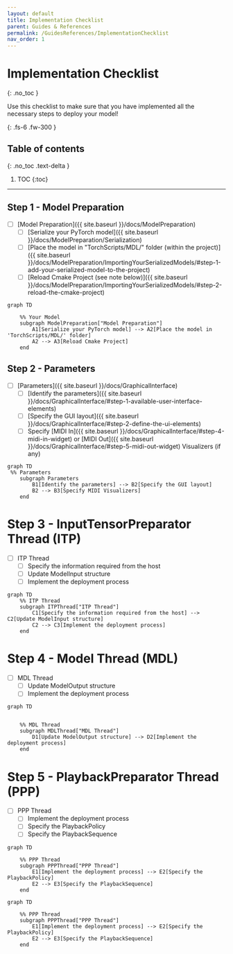 ```yaml
---
layout: default
title: Implementation Checklist
parent: Guides & References
permalink: /GuidesReferences/ImplementationChecklist
nav_order: 1
---
```


# Implementation Checklist
{: .no_toc }

Use this checklist to make sure that you have implemented all the necessary steps to deploy your model!

{: .fs-6 .fw-300 }

## Table of contents
{: .no_toc .text-delta }

1. TOC
{:toc}

---

## Step 1 - Model Preparation
- [ ] [Model Preparation]({{ site.baseurl }}/docs/ModelPreparation)
  - [ ] [Serialize your PyTorch model]({{ site.baseurl }}/docs/ModelPreparation/Serialization)
  - [ ] [Place the model in "TorchScripts/MDL/" folder (within the project)]({{ site.baseurl }}/docs/ModelPreparation/ImportingYourSerializedModels/#step-1-add-your-serialized-model-to-the-project) 
  - [ ] [Reload Cmake Project (see note below)]({{ site.baseurl }}/docs/ModelPreparation/ImportingYourSerializedModels/#step-2-reload-the-cmake-project) 

```mermaid
graph TD

    %% Your Model
    subgraph ModelPreparation["Model Preparation"]
        A1[Serialize your PyTorch model] --> A2[Place the model in 'TorchScripts/MDL/' folder]
        A2 --> A3[Reload Cmake Project]
    end
```

## Step 2 - Parameters

- [ ] [Parameters]({{ site.baseurl }}/docs/GraphicalInterface)
  - [ ] [Identify the parameters]({{ site.baseurl }}/docs/GraphicalInterface/#step-1-available-user-interface-elements)
  - [ ] [Specify the GUI layout]({{ site.baseurl }}/docs/GraphicalInterface/#step-2-define-the-ui-elements)
  - [ ] Specify [MIDI In]({{ site.baseurl }}/docs/GraphicalInterface/#step-4-midi-in-widget) or [MIDI Out]({{ site.baseurl }}/docs/GraphicalInterface/#step-5-midi-out-widget) Visualizers (if any)

```mermaid
graph TD
 %% Parameters
    subgraph Parameters
        B1[Identify the parameters] --> B2[Specify the GUI layout]
        B2 --> B3[Specify MIDI Visualizers]
    end
```

# Step 3 - InputTensorPreparator Thread (ITP)
- [ ] ITP Thread
  - [ ] Specify the information required from the host
  - [ ] Update ModelInput structure
  - [ ] Implement the deployment process

```mermaid
graph TD
    %% ITP Thread
    subgraph ITPThread["ITP Thread"]
        C1[Specify the information required from the host] --> C2[Update ModelInput structure]
        C2 --> C3[Implement the deployment process]
    end
```

# Step 4 - Model Thread (MDL)
- [ ] MDL Thread
  - [ ] Update ModelOutput structure
  - [ ] Implement the deployment process

```mermaid
graph TD


    %% MDL Thread
    subgraph MDLThread["MDL Thread"]
        D1[Update ModelOutput structure] --> D2[Implement the deployment process]
    end
```

# Step 5 - PlaybackPreparator Thread (PPP)
- [ ] PPP Thread
  - [ ] Implement the deployment process
  - [ ] Specify the PlaybackPolicy
  - [ ] Specify the PlaybackSequence

```mermaid
graph TD

    %% PPP Thread
    subgraph PPPThread["PPP Thread"]
        E1[Implement the deployment process] --> E2[Specify the PlaybackPolicy]
        E2 --> E3[Specify the PlaybackSequence]
    end
```

```mermaid
graph TD

    %% PPP Thread
    subgraph PPPThread["PPP Thread"]
        E1[Implement the deployment process] --> E2[Specify the PlaybackPolicy]
        E2 --> E3[Specify the PlaybackSequence]
    end
```
